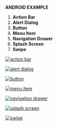 <b>ANDROID EXAMPLE</b> 


1. <b>Action Bar</b>
2. <b>Alert Dialog</b>
3. <b>Button</b>
4. <b>Menu Item</b>
5. <b>Navigation Drawer</b>
6. <b>Splash Screen</b>
7. <b>Swipe</b>


[![action bar](https://raw.github.com/YvesBill/Example/master/Yves/img/other/actionbar.png)](#actionbar)


[![alert dialog](https://raw.github.com/YvesBill/Example/master/Yves/img/other/alertdialog.png)](#alertdialog)


[![button](https://raw.github.com/YvesBill/Example/master/Yves/img/other/button.png)](#button)


[![menu item](https://raw.github.com/YvesBill/Example/master/Yves/img/other/menuitem.png)](#menuitem)


[![navigation drawer](https://raw.github.com/YvesBill/Example/master/Yves/img/other/navigationdrawer.png)](#navigationdrawer)


[![splash screen](https://raw.github.com/YvesBill/Example/master/Yves/img/other/splashscreen.png)](#splashscreen)


[![swipe](https://raw.github.com/YvesBill/Example/master/Yves/img/other/swipe.png)](#swipe)
